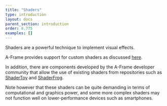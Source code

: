 ```yaml
---
title: "Shaders"
type: introduction
layout: docs
parent_section: introduction
order: 8.775
examples: []
---
```


[shaders]: ../components/material.md#register-a-custom-shader-material
[shadertoy]: https://github.com/ngokevin/aframe-shadertoy-gallery
[shaderfrog]: https://github.com/chenzlabs/aframe-import-shaderfrog
Shaders are a powerful technique to implement visual effects.

A-Frame provides support for custom shaders as discussed [here][shaders].

In addition, there are components developed by the A-Frame developer community
that allow the use of existing shaders from repositories such as [ShaderToy][shadertoy] and [ShaderFrog][shaderfrog].

Note however that these shaders can be quite demanding in terms of
computational and graphics power, and some more complex shaders may not function 
well on lower-performance devices such as smartphones.
